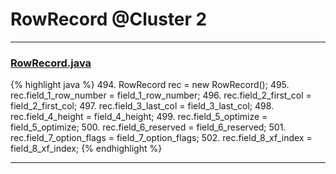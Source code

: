 # RowRecord @Cluster 2

***

### [RowRecord.java](https://searchcode.com/codesearch/view/15642448/)
{% highlight java %}
494. RowRecord rec = new RowRecord();
495. rec.field_1_row_number = field_1_row_number;
496. rec.field_2_first_col = field_2_first_col;
497. rec.field_3_last_col = field_3_last_col;
498. rec.field_4_height = field_4_height;
499. rec.field_5_optimize = field_5_optimize;
500. rec.field_6_reserved = field_6_reserved;
501. rec.field_7_option_flags = field_7_option_flags;
502. rec.field_8_xf_index = field_8_xf_index;
{% endhighlight %}

***

